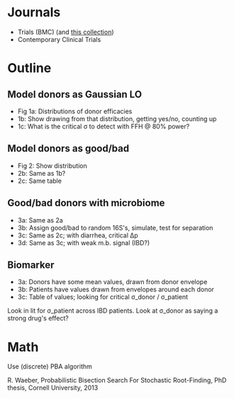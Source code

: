 # Journals

- Trials (BMC) (and [this collection](https://www.biomedcentral.com/collections/randomizedtrialsamplesize))
- Contemporary Clinical Trials

# Outline

## Model donors as Gaussian LO

- Fig 1a: Distributions of donor efficacies
- 1b: Show drawing from that distribution, getting yes/no, counting up
- 1c: What is the critical σ to detect with FFH @ 80% power?

## Model donors as good/bad

- Fig 2: Show distribution
- 2b: Same as 1b?
- 2c: Same table

## Good/bad donors with microbiome

- 3a: Same as 2a
- 3b: Assign good/bad to random 16S's, simulate, test for separation
- 3c: Same as 2c; with diarrhea, critical Δp
- 3d: Same as 3c; with weak m.b. signal (IBD?)

## Biomarker

- 3a: Donors have some mean values, drawn from donor envelope
- 3b: Patients have values drawn from envelopes around each donor
- 3c: Table of values; looking for critical σ_donor / σ_patient

Look in lit for σ_patient across IBD patients. Look at σ_donor as saying a
strong drug's effect?

# Math

Use (discrete) PBA algorithm

R. Waeber, Probabilistic Bisection Search For Stochastic Root-Finding, PhD thesis, Cornell
University, 2013
